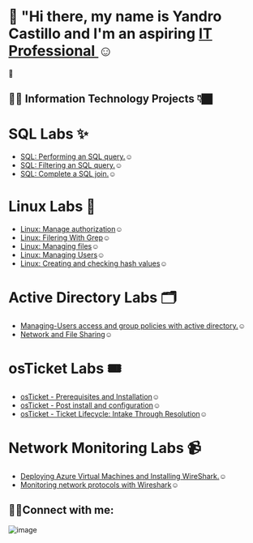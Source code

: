 # 👋 "Hi there, my name is Yandro Castillo and I'm an aspiring <a href="https://www.linkedin.com/in/yandro-castillo-4a8908239/">IT Professional </a>☺</h1> 🚀


<h2>👨‍💻 Information Technology Projects 👇🏿</h2> 

 # SQL Labs ✨
- <a href="https://github.com/Ycastillo2003/Perform-a-SQL-query/blob/main/README.md">SQL: Performing an SQL query.</a>☺</h1>
- <a href="https://github.com/Ycastillo2003/Filter-a-SQL-query/blob/main/README.md">SQL: Filtering an SQL query.</a>☺</h1> 
- <a href="https://github.com/Ycastillo2003/Complete-a-SQL-join/blob/main/README.md">SQL: Complete a SQL join.</a>☺</h1> 
 # Linux Labs 🐧
- <a href="https://github.com/Ycastillo2003/Use-Linux-commands-to-manage-file-permissions/blob/main/README.md">Linux: Manage authorization</a>☺</h1>
- <a href="https://github.com/Ycastillo2003/Filtering-With-Grep">Linux: Filering With Grep</a>☺</h1>
- <a href="https://github.com/Ycastillo2003/Manage-files-with-Linux-commands/blob/main/README.md">Linux: Managing files</a>☺</h1>
- <a href="https://github.com/Ycastillo2003/Add-and-manage-users-with-Linux-commands">Linux: Managing Users</a>☺</h1>
- <a href="https://github.com/Ycastillo2003/Creating-and-checking-hash-values-in-linux./tree/main">Linux: Creating and checking hash values</a>☺</h1>

 # Active Directory Labs 🗂️
- <a href="https://github.com/Ycastillo2003/Managing-Users-access-and-group-policies-with-active-directory.">Managing-Users access and group policies with active directory.</a>☺</h1>
- <a href="https://github.com/Ycastillo2003/Network-and-File-Sharing-/blob/main/README.md">Network and File Sharing</a>☺</h1>

 # osTicket Labs 🎟️
- <a href="https://github.com/Ycastillo2003/Os-ticket-installation-and-prerequesites./blob/main/README.md">osTicket - Prerequisites and Installation</a>☺</h1>
- <a href="https://github.com/Ycastillo2003/osTicket-Post-installation-and-configuration-/blob/main/README.md">osTicket - Post install and configuration</a>☺</h1>
- <a href="https://github.com/Ycastillo2003/osTicket-Working-Ticket-Lifecycles/blob/main/README.md">osTicket - Ticket Lifecycle: Intake Through Resolution</a>☺</h1>


# Network Monitoring Labs 📹
- <a href="https://github.com/Ycastillo2003/Monitoring-Network-Activities">Deploying Azure Virtual Machines and Installing WireShark.</a>☺</h1>
- <a href="https://github.com/Ycastillo2003/Monitoring-network-protocols-with-Wireshark./blob/main/README.md">Monitoring network protocols with Wireshark</a>☺</h1>











[linkedin]: https://www.linkedin.com/in/yandro-castillo-4a8908239/

<h2>🤳🏾Connect with me:</h2>

[linkedin]: https://www.linkedin.com/in/yandro-castillo-4a8908239/

![image](https://github.com/user-attachments/assets/14efc171-1285-461d-98dd-9c592d325b04)


